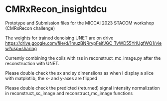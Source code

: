 # CMRxRecon_insightdcu
Prototype and Submission files for the MICCAI 2023 STACOM workshop (CMRxRecon challenge)

The weights for trained denoising UNET are on drive https://drive.google.com/file/d/1muzBNRrypFeifJGC_TvWD55YrlUgfWQ1/view?usp=sharing

Currently combining the coils with rss in reconstruct_mc_image.py after the reconstruction with UNET. 

Please double check the sx and sy dimensiions as when I display a slice with matplotlib, the x- and y-axes are flipped

Please double check the predicted (returned) signal intensity normalization in reconstruct_sc_image and reconstruct_mc_image functions
